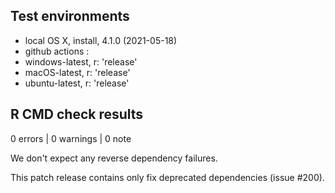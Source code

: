 ## Test environments
* local OS X, install, 4.1.0 (2021-05-18)
* github actions : 
* windows-latest, r: 'release' 
* macOS-latest, r: 'release'
* ubuntu-latest, r: 'release' 

## R CMD check results

0 errors | 0 warnings | 0 note


We don't expect any reverse dependency failures.

This patch release contains only fix deprecated dependencies (issue #200).


